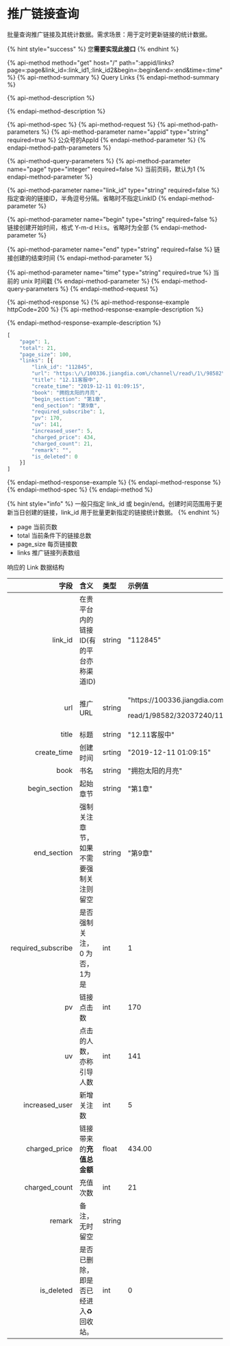 # 推广链接查询

批量查询推广链接及其统计数据。需求场景：用于定时更新链接的统计数据。

{% hint style="success" %}
您**需要实现此接口**
{% endhint %}

{% api-method method="get" host="/" path=":appid/links?page=:page&link\_id=:link\_id1,:link\_id2&begin=:begin&end=:end&time=:time" %}
{% api-method-summary %}
Query Links
{% endapi-method-summary %}

{% api-method-description %}

{% endapi-method-description %}

{% api-method-spec %}
{% api-method-request %}
{% api-method-path-parameters %}
{% api-method-parameter name="appid" type="string" required=true %}
公众号的AppId
{% endapi-method-parameter %}
{% endapi-method-path-parameters %}

{% api-method-query-parameters %}
{% api-method-parameter name="page" type="integer" required=false %}
当前页码，默认为1
{% endapi-method-parameter %}

{% api-method-parameter name="link\_id" type="string" required=false %}
指定查询的链接ID，半角逗号分隔。省略时不指定LinkID
{% endapi-method-parameter %}

{% api-method-parameter name="begin" type="string" required=false %}
链接创建开始时间，格式 Y-m-d H:i:s。省略时为全部
{% endapi-method-parameter %}

{% api-method-parameter name="end" type="string" required=false %}
链接创建的结束时间
{% endapi-method-parameter %}

{% api-method-parameter name="time" type="string" required=true %}
当前的 unix 时间戳
{% endapi-method-parameter %}
{% endapi-method-query-parameters %}
{% endapi-method-request %}

{% api-method-response %}
{% api-method-response-example httpCode=200 %}
{% api-method-response-example-description %}

{% endapi-method-response-example-description %}

```javascript
[
    "page": 1,
    "total": 21,
    "page_size": 100,
    "links": [{
        "link_id": "112845",
        "url": "https:\/\/100336.jiangdia.com\/channel\/read\/1\/98582\/32037240\/112845\/0",
        "title": "12.11客服中",
        "create_time": "2019-12-11 01:09:15",
        "book": "拥抱太阳的月亮",
        "begin_section": "第1章",
        "end_section": "第9章",
        "required_subscribe": 1,
        "pv": 170,
        "uv": 141,
        "increased_user": 5,
        "charged_price": 434,
        "charged_count": 21,
        "remark": "",
        "is_deleted": 0
    }]
]
```
{% endapi-method-response-example %}
{% endapi-method-response %}
{% endapi-method-spec %}
{% endapi-method %}



{% hint style="info" %}
一般只指定 link\_id 或 begin/end。创建时间范围用于更新当日创建的链接，link\_id 用于批量更新指定的链接统计数据。
{% endhint %}



* page 当前页数
* total 当前条件下的链接总数
* page\_size 每页链接数
* links 推广链接列表数组

响应的 Link 数据结构

<table>
  <thead>
    <tr>
      <th style="text-align:right">&#x5B57;&#x6BB5;</th>
      <th style="text-align:left">&#x542B;&#x4E49;</th>
      <th style="text-align:left">&#x7C7B;&#x578B;</th>
      <th style="text-align:left">&#x793A;&#x4F8B;&#x503C;</th>
    </tr>
  </thead>
  <tbody>
    <tr>
      <td style="text-align:right">link_id</td>
      <td style="text-align:left">&#x5728;&#x8D35;&#x5E73;&#x53F0;&#x5185;&#x7684;&#x94FE;&#x63A5;ID(&#x6709;&#x7684;&#x5E73;&#x53F0;&#x4EA6;&#x79F0;&#x6E20;&#x9053;ID)</td>
      <td
      style="text-align:left">string</td>
        <td style="text-align:left">&quot;112845&quot;</td>
    </tr>
    <tr>
      <td style="text-align:right">url</td>
      <td style="text-align:left">&#x63A8;&#x5E7F;URL</td>
      <td style="text-align:left">string</td>
      <td style="text-align:left">
        <p>&quot;https://100336.jiangdia.com/channel/</p>
        <p>read/1/98582/32037240/112845/0&quot;</p>
      </td>
    </tr>
    <tr>
      <td style="text-align:right">title</td>
      <td style="text-align:left">&#x6807;&#x9898;</td>
      <td style="text-align:left">string</td>
      <td style="text-align:left">&quot;12.11&#x5BA2;&#x670D;&#x4E2D;&quot;</td>
    </tr>
    <tr>
      <td style="text-align:right">create_time</td>
      <td style="text-align:left">&#x521B;&#x5EFA;&#x65F6;&#x95F4;</td>
      <td style="text-align:left">srting</td>
      <td style="text-align:left">&quot;2019-12-11 01:09:15&quot;</td>
    </tr>
    <tr>
      <td style="text-align:right">book</td>
      <td style="text-align:left">&#x4E66;&#x540D;</td>
      <td style="text-align:left">string</td>
      <td style="text-align:left">&quot;&#x62E5;&#x62B1;&#x592A;&#x9633;&#x7684;&#x6708;&#x4EAE;&quot;</td>
    </tr>
    <tr>
      <td style="text-align:right">begin_section</td>
      <td style="text-align:left">&#x8D77;&#x59CB;&#x7AE0;&#x8282;</td>
      <td style="text-align:left">string</td>
      <td style="text-align:left">&quot;&#x7B2C;1&#x7AE0;&quot;</td>
    </tr>
    <tr>
      <td style="text-align:right">end_section</td>
      <td style="text-align:left">&#x5F3A;&#x5236;&#x5173;&#x6CE8;&#x7AE0;&#x8282;&#xFF0C;&#x5982;&#x679C;&#x4E0D;&#x9700;&#x8981;&#x5F3A;&#x5236;&#x5173;&#x6CE8;&#x5219;&#x7559;&#x7A7A;</td>
      <td
      style="text-align:left">string</td>
        <td style="text-align:left">&quot;&#x7B2C;9&#x7AE0;&quot;</td>
    </tr>
    <tr>
      <td style="text-align:right">required_subscribe</td>
      <td style="text-align:left">&#x662F;&#x5426;&#x5F3A;&#x5236;&#x5173;&#x6CE8;&#xFF0C;0 &#x4E3A;&#x5426;&#xFF0C;1&#x4E3A;&#x662F;</td>
      <td
      style="text-align:left">int</td>
        <td style="text-align:left">1</td>
    </tr>
    <tr>
      <td style="text-align:right">pv</td>
      <td style="text-align:left">&#x94FE;&#x63A5;&#x70B9;&#x51FB;&#x6570;</td>
      <td style="text-align:left">int</td>
      <td style="text-align:left">170</td>
    </tr>
    <tr>
      <td style="text-align:right">uv</td>
      <td style="text-align:left">&#x70B9;&#x51FB;&#x7684;&#x4EBA;&#x6570;&#xFF0C;&#x4EA6;&#x79F0;&#x5F15;&#x5BFC;&#x4EBA;&#x6570;</td>
      <td
      style="text-align:left">int</td>
        <td style="text-align:left">141</td>
    </tr>
    <tr>
      <td style="text-align:right">increased_user</td>
      <td style="text-align:left">&#x65B0;&#x589E;&#x5173;&#x6CE8;&#x6570;</td>
      <td style="text-align:left">int</td>
      <td style="text-align:left">5</td>
    </tr>
    <tr>
      <td style="text-align:right">charged_price</td>
      <td style="text-align:left">&#x94FE;&#x63A5;&#x5E26;&#x6765;&#x7684;<b>&#x5145;&#x503C;&#x603B;&#x91D1;&#x989D;</b>
      </td>
      <td style="text-align:left">float</td>
      <td style="text-align:left">434.00</td>
    </tr>
    <tr>
      <td style="text-align:right">charged_count</td>
      <td style="text-align:left">&#x5145;&#x503C;&#x6B21;&#x6570;</td>
      <td style="text-align:left">int</td>
      <td style="text-align:left">21</td>
    </tr>
    <tr>
      <td style="text-align:right">remark</td>
      <td style="text-align:left">&#x5907;&#x6CE8;&#xFF0C;&#x65E0;&#x65F6;&#x7559;&#x7A7A;</td>
      <td style="text-align:left">string</td>
      <td style="text-align:left"></td>
    </tr>
    <tr>
      <td style="text-align:right">is_deleted</td>
      <td style="text-align:left">&#x662F;&#x5426;&#x5DF2;&#x5220;&#x9664;&#xFF0C;&#x5373;&#x662F;&#x5426;&#x5DF2;&#x7ECF;&#x8FDB;&#x5165;&#x267B;&#xFE0F;&#x56DE;&#x6536;&#x7AD9;&#x3002;</td>
      <td
      style="text-align:left">int</td>
        <td style="text-align:left">0</td>
    </tr>
  </tbody>
</table>

